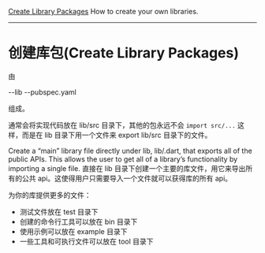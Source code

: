 [Create Library Packages](http://www.dartdoc.cn/guides/libraries/create-library-packages)
How to create your own libraries.

---

# 创建库包(Create Library Packages)


由

--lib
--pubspec.yaml

组成。

通常会将实现代码放在  lib/src 目录下，其他的包永远不会 `import src/...` 这样，而是在 lib 目录下用一个文件来 export lib/src 目录下的文件。

Create a “main” library file directly under lib, lib/<package-name>.dart, that exports all of the public APIs. This allows the user to get all of a library’s functionality by importing a single file.
直接在 lib 目录下创建一个主要的库文件，用它来导出所有的公共 api。这使得用户只需要导入一个文件就可以获得库的所有 api。

为你的库提供更多的文件：

* 测试文件放在 test 目录下
* 创建的命令行工具可以放在 bin 目录下
* 使用示例可以放在  example 目录下
* 一些工具和可执行文件可以放在 tool 目录下